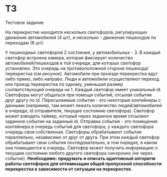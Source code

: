 # ТЗ
Тестовое задание

На перекрестке находится несколько светофоров, регулирующих движение автомобилей (4 шт), и несколько - движение пешеходов по переходам (8 шт):
 
У пешеходных светофоров 2 состояния, у автомобильных - 3. В каждый светофор встроена камера, которая фиксирует количество автомобилей/пешеходов в той очереди, для которых светофор установлен. Это очередь на противоположной стороне пешехода/перекрестка (см рисунок). Автомобили при проезде перекрестка едут либо прямо, либо направо. Люди и автомобили осуществляют переход или проезд перекрестка по одному, уменьшая размер соответствующей очереди на 1.
Каждый светофор имеет уникальный id. Светофоры могут общаться при помощи событий, отсылая события друг другу по id. Пересылаемые события - это некоторые контейнеры с данными (например, там может лежать количество людей/автомобилей в очереди, id отправителя, текущее состояние светофора). Светофор может взводить таймер, который через заданное время отсылают заданное событие на заданный id. Отправка события - это помещение контейнера в очередь событий для светофора, у каждого светофора очередь своя собственная. Светофоры обрабатывают события параллельно, независимо от друг от друга. При этом каждый светофор обрабатывает свои события последовательно, в том порядке, в каком они помещаются в очередь. Светофор может получить информацию о текущем состоянии любого другого светофора синхронно (не через событие).
**Необходимо: придумать и описать адаптивный алгоритм работы светофоров для оптимизации общей пропускной способности перекрестка в зависимости от ситуации на перекрестке.**
